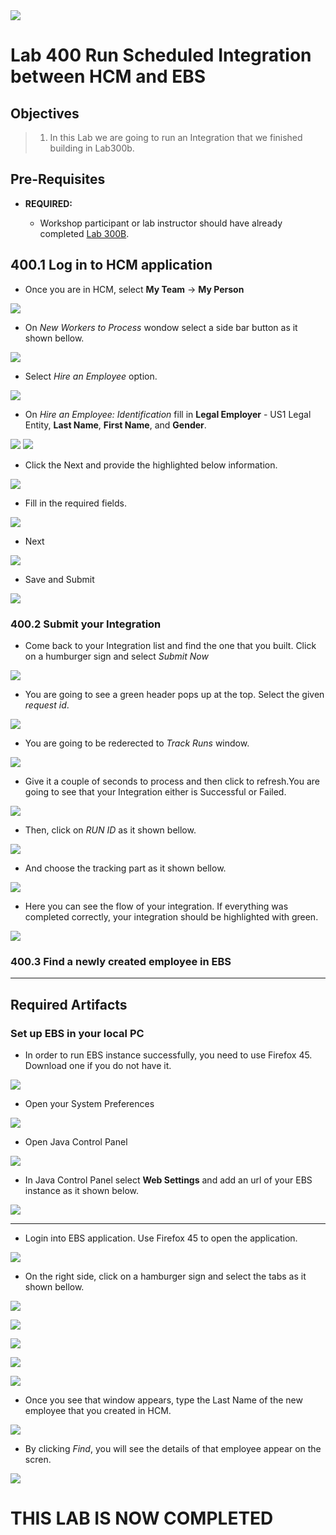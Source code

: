 <img class="float-right" src="images/j2c-logo.png">

# **Lab 400  Run Scheduled Integration between HCM and EBS**   

## **Objectives**

> 1. In this Lab we are going to run an Integration that we finished building in Lab300b. 

## **Pre-Requisites**
 
 - **REQUIRED:**

    - Workshop participant or lab instructor should have already completed [Lab 300B](/oic300a.md).

## **400.1 Log in to HCM application**
- Once you are in HCM, select **My Team** -> **My Person**

![](images/400/image001.png)

- On _New Workers to Process_ wondow select a side bar button as it shown bellow.

![](images/400/image002.png)

- Select _Hire an Employee_ option.

![](images/400/image003.png)

- On _Hire an Employee: Identification_   fill in **Legal Employer** - US1 Legal Entity, **Last Name**, **First Name**, and **Gender**.

![](images/400/image004.png)
![](images/400/image005.png)

- Click the Next and provide the highlighted below information.

![](images/400/image006.png)

- Fill in the required fields.

![](images/400/image007.png)

- Next

![](images/400/image08.png)

- Save and Submit

![](images/400/image09.png)

### **400.2 Submit your Integration**

- Come back to your Integration list and find the one that you built. Click on a humburger sign and select _Submit Now_

![](images/400/image10.png)

- You are going to see a green header pops up at the top. Select the given _request id_. 

![](images/400/image11.png)

- You are going to be rederected to _Track Runs_ window.

![](images/400/image12.png)

- Give it a couple of seconds to process and then click to refresh.You are going to see that your Integration either is Successful or Failed.

![](images/400/image13.png)

- Then, click on _RUN ID_ as it shown bellow.

![](images/400/image14.png)

- And choose the tracking part as it shown bellow.

![](images/400/image15.png)

- Here you can see the flow of your integration. If everything was completed correctly, your integration should be highlighted with green. 

![](images/100/18.png)

### **400.3 Find a newly created employee in EBS**

---
## **Required Artifacts**
### **Set up EBS in your local PC**

- In order to run EBS instance successfully, you need to use Firefox 45. Download one if you do not have it.

 ![](images/400/img1.png)

- Open your System Preferences

![](images/400/img2.png)

- Open Java Control Panel

![](images/400/img3.png)

- In Java Control Panel select **Web Settings** and add an url of your EBS instance as it shown below. 

![](images/400/img4.png)

---

- Login into EBS application. Use Firefox 45 to open the application.

![](images/400/image16.png)

- On the right side, click on a hamburger sign and select the tabs as it shown bellow.

![](images/400/image17.png)

![](images/400/image18.png)

![](images/400/image19.png)

![](images/400/image20.png)

![](images/400/image21.png)

- Once you see that window appears, type the Last Name of the new employee that you created in HCM.

![](images/400/image22.png)

- By clicking _Find_, you will see the details of that employee appear on the scren.

![](images/400/image23.png)

# **THIS LAB IS NOW COMPLETED**